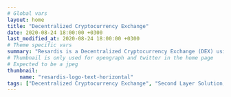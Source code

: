 ```yaml
---
# Global vars
layout: home
title: "Decentralized Cryptocurrency Exchange"
date: 2020-08-24 18:00:00 +0300
last_modified_at: 2020-08-24 18:00:00 +0300
# Theme specific vars
summary: "Resardis is a Decentralized Cryptocurrency Exchange (DEX) using the side chain tech as a second layer blockchain solution, providing fast and secure trading."
# Thumbnail is only used for opengraph and twitter in the home page
# Expected to be a jpeg
thumbnail:
    name: "resardis-logo-text-horizontal"
tags: ["Decentralized Cryptocurrency Exchange", "Second Layer Solution, Sidechain", "Side Chain", "Crypto Trading", "Cryptocurrency Trading", "Ethereum", "Blockchain", "Cryptocurrency", "ERC20", "Bitcoin", "TRON", "EOS"]
---
```

